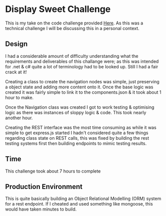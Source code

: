 # Display Sweet Challenge
This is my take on the code challenge provided [Here](CodeChallenge.md). As this was a technical challenge I will be discussing this in a personal context.

## Design
I had a considerable amount of difficulty understanding what the requirements and deliverables of this challange were; as this was intended for .net & c# quite a lot of terminology had to be looked up. Still I had a fair crack at it!

Creating a class to create the navigation nodes was simple, just preserving a object state and adding more content onto it. 
Once the base logic was created it was fairly simple to link it to the components.json & it took about 1 hour to make.

Once the Navigation class was created I got to work testing & optimising logic as there was instances of sloppy logic & code. This took nearly another hour.

Creating the REST interface was the most time consuming as while it was simple to get express.js started I hadn't considered quite a few things regarding class state on REST calls,
this was fixed by building the rest testing systems first then building endpoints to mimic testing results. 

## Time  
This challenge took about 7 hours to complete

## Production Environment
This is quite basically building an Object Relational Modelling (ORM) system for a rest endpoint. If I cheated and used something like mongoose, this would have taken minutes to build.